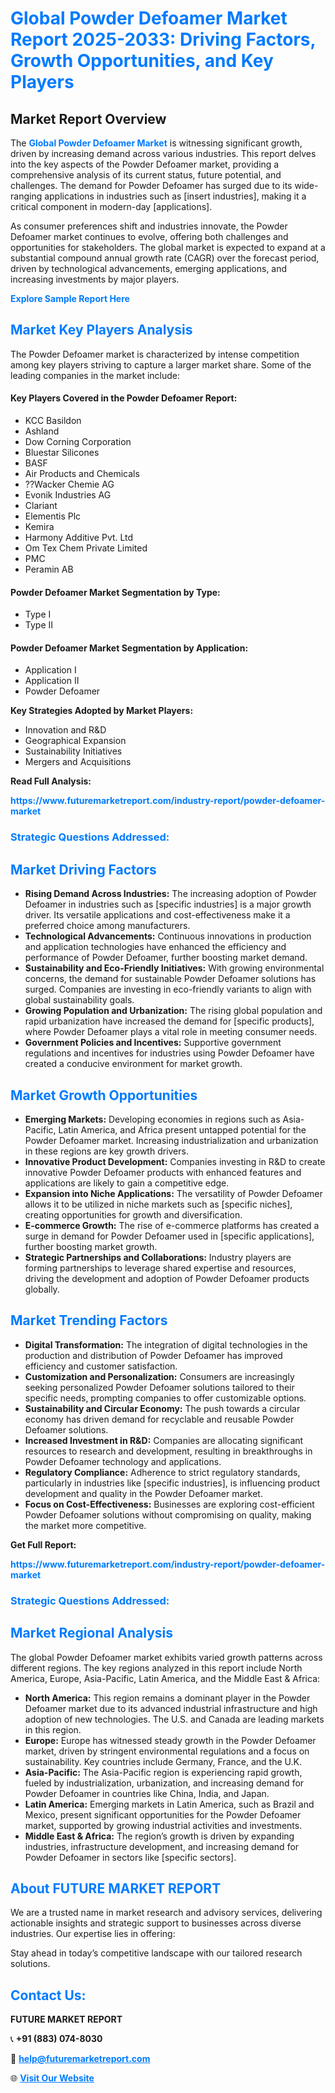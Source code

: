 <h1 style="color: #007BFF;">Global Powder Defoamer Market Report 2025-2033: Driving Factors, Growth Opportunities, and Key Players</h1>

<section id="overview">
<h2>Market Report Overview</h2>
<p>The <a href="https://www.futuremarketreport.com/industry-report/powder-defoamer-market" style="color: #007BFF; text-decoration: none;"><strong>Global Powder Defoamer Market</strong></a> is witnessing significant growth, driven by increasing demand across various industries. This report delves into the key aspects of the Powder Defoamer market, providing a comprehensive analysis of its current status, future potential, and challenges. The demand for Powder Defoamer has surged due to its wide-ranging applications in industries such as [insert industries], making it a critical component in modern-day [applications].</p>
<p>As consumer preferences shift and industries innovate, the Powder Defoamer market continues to evolve, offering both challenges and opportunities for stakeholders. The global market is expected to expand at a substantial compound annual growth rate (CAGR) over the forecast period, driven by technological advancements, emerging applications, and increasing investments by major players.</p>
</section>

<section id="overview">
<p><a href="https://www.futuremarketreport.com/request-sample/reportId=112362" style="color: #007BFF; text-decoration: none;"><strong>Explore Sample Report Here</strong></a></p>
</section>

<section id="key-players">
<h2 style="color: #007BFF;">Market Key Players Analysis</h2>
<p>The Powder Defoamer market is characterized by intense competition among key players striving to capture a larger market share. Some of the leading companies in the market include:</p>
<h4>Key Players Covered in the Powder Defoamer Report:</h4>
<ul><li>KCC Basildon</li><li>Ashland</li><li>Dow Corning Corporation</li><li>Bluestar Silicones</li><li>BASF</li><li>Air Products and Chemicals</li><li>??Wacker Chemie AG</li><li>Evonik Industries AG</li><li>Clariant</li><li>Elementis Plc</li><li>Kemira</li><li>Harmony Additive Pvt. Ltd</li><li>Om Tex Chem Private Limited</li><li>PMC</li><li>Peramin AB</li></ul>
<h4>Powder Defoamer Market Segmentation by Type:</h4>
<ul><li>Type I</li><li>Type II</li></ul>

<h4>Powder Defoamer Market Segmentation by Application:</h4>
<ul><li>Application I</li><li>Application II</li><li>Powder Defoamer</li></ul>
<p><strong>Key Strategies Adopted by Market Players:</strong></p>
<ul>
<li>Innovation and R&D</li>
<li>Geographical Expansion</li>
<li>Sustainability Initiatives</li>
<li>Mergers and Acquisitions</li>
</ul>
</section>

<section>
<p><strong>Read Full Analysis: </strong></p><a href="https://www.futuremarketreport.com/industry-report/powder-defoamer-market" style="color: #007BFF; text-decoration: none;"><strong>https://www.futuremarketreport.com/industry-report/powder-defoamer-market</strong></a>
<h3 style="color: #007BFF;">Strategic Questions Addressed:</h3>
</section>

<section id="driving-factors">
<h2 style="color: #007BFF;">Market Driving Factors</h2>
<ul>
<li><strong>Rising Demand Across Industries:</strong> The increasing adoption of Powder Defoamer in industries such as [specific industries] is a major growth driver. Its versatile applications and cost-effectiveness make it a preferred choice among manufacturers.</li>
<li><strong>Technological Advancements:</strong> Continuous innovations in production and application technologies have enhanced the efficiency and performance of Powder Defoamer, further boosting market demand.</li>
<li><strong>Sustainability and Eco-Friendly Initiatives:</strong> With growing environmental concerns, the demand for sustainable Powder Defoamer solutions has surged. Companies are investing in eco-friendly variants to align with global sustainability goals.</li>
<li><strong>Growing Population and Urbanization:</strong> The rising global population and rapid urbanization have increased the demand for [specific products], where Powder Defoamer plays a vital role in meeting consumer needs.</li>
<li><strong>Government Policies and Incentives:</strong> Supportive government regulations and incentives for industries using Powder Defoamer have created a conducive environment for market growth.</li>
</ul>
</section>

<section id="growth-opportunities">
<h2 style="color: #007BFF;">Market Growth Opportunities</h2>
<ul>
<li><strong>Emerging Markets:</strong> Developing economies in regions such as Asia-Pacific, Latin America, and Africa present untapped potential for the Powder Defoamer market. Increasing industrialization and urbanization in these regions are key growth drivers.</li>
<li><strong>Innovative Product Development:</strong> Companies investing in R&D to create innovative Powder Defoamer products with enhanced features and applications are likely to gain a competitive edge.</li>
<li><strong>Expansion into Niche Applications:</strong> The versatility of Powder Defoamer allows it to be utilized in niche markets such as [specific niches], creating opportunities for growth and diversification.</li>
<li><strong>E-commerce Growth:</strong> The rise of e-commerce platforms has created a surge in demand for Powder Defoamer used in [specific applications], further boosting market growth.</li>
<li><strong>Strategic Partnerships and Collaborations:</strong> Industry players are forming partnerships to leverage shared expertise and resources, driving the development and adoption of Powder Defoamer products globally.</li>
</ul>
</section>

<section id="trending-factors">
<h2 style="color: #007BFF;">Market Trending Factors</h2>
<ul>
<li><strong>Digital Transformation:</strong> The integration of digital technologies in the production and distribution of Powder Defoamer has improved efficiency and customer satisfaction.</li>
<li><strong>Customization and Personalization:</strong> Consumers are increasingly seeking personalized Powder Defoamer solutions tailored to their specific needs, prompting companies to offer customizable options.</li>
<li><strong>Sustainability and Circular Economy:</strong> The push towards a circular economy has driven demand for recyclable and reusable Powder Defoamer solutions.</li>
<li><strong>Increased Investment in R&D:</strong> Companies are allocating significant resources to research and development, resulting in breakthroughs in Powder Defoamer technology and applications.</li>
<li><strong>Regulatory Compliance:</strong> Adherence to strict regulatory standards, particularly in industries like [specific industries], is influencing product development and quality in the Powder Defoamer market.</li>
<li><strong>Focus on Cost-Effectiveness:</strong> Businesses are exploring cost-efficient Powder Defoamer solutions without compromising on quality, making the market more competitive.</li>
</ul>
</section>

<section>
<p><strong>Get Full Report: </strong></p><a href="https://www.futuremarketreport.com/industry-report/powder-defoamer-market" style="color: #007BFF; text-decoration: none;"><strong>https://www.futuremarketreport.com/industry-report/powder-defoamer-market</strong></a>
<h3 style="color: #007BFF;">Strategic Questions Addressed:</h3>
</section>


<section id="regional-analysis">
<h2 style="color: #007BFF;">Market Regional Analysis</h2>
<p>The global Powder Defoamer market exhibits varied growth patterns across different regions. The key regions analyzed in this report include North America, Europe, Asia-Pacific, Latin America, and the Middle East & Africa:</p>
<ul>
<li><strong>North America:</strong> This region remains a dominant player in the Powder Defoamer market due to its advanced industrial infrastructure and high adoption of new technologies. The U.S. and Canada are leading markets in this region.</li>
<li><strong>Europe:</strong> Europe has witnessed steady growth in the Powder Defoamer market, driven by stringent environmental regulations and a focus on sustainability. Key countries include Germany, France, and the U.K.</li>
<li><strong>Asia-Pacific:</strong> The Asia-Pacific region is experiencing rapid growth, fueled by industrialization, urbanization, and increasing demand for Powder Defoamer in countries like China, India, and Japan.</li>
<li><strong>Latin America:</strong> Emerging markets in Latin America, such as Brazil and Mexico, present significant opportunities for the Powder Defoamer market, supported by growing industrial activities and investments.</li>
<li><strong>Middle East & Africa:</strong> The region’s growth is driven by expanding industries, infrastructure development, and increasing demand for Powder Defoamer in sectors like [specific sectors].</li>
</ul>
</section>

<footer>
<h2 style="color: #007BFF;">About FUTURE MARKET REPORT</h2>
<p>We are a trusted name in market research and advisory services, delivering actionable insights and strategic support to businesses across diverse industries. Our expertise lies in offering:</p>

<p>Stay ahead in today’s competitive landscape with our tailored research solutions.</p>

<h2 style="color: #007BFF;">Contact Us:</h2>
<p><strong>FUTURE MARKET REPORT</strong></p>
<p>📞 <strong>+91 (883) 074-8030</strong></p>
<p>📧 <strong><a href="mailto:help@futuremarketreport.com" style="color: #007BFF;">help@futuremarketreport.com</a></strong></p>
<p>🌐 <strong><a href="https://www.futuremarketreport.com/" style="color: #007BFF;">Visit Our Website</a></strong></p>
</footer>